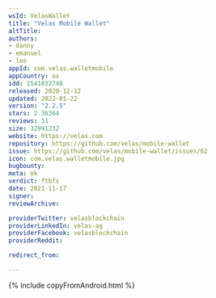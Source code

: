 ```yaml
---
wsId: VelasWallet
title: "Velas Mobile Wallet"
altTitle: 
authors:
- danny
- emanuel
- leo
appId: com.velas.walletmobile
appCountry: us
idd: 1541032748
released: 2020-12-12
updated: 2022-01-22
version: "2.2.5"
stars: 2.36364
reviews: 11
size: 32991232
website: https://velas.com
repository: https://github.com/velas/mobile-wallet
issue: https://github.com/velas/mobile-wallet/issues/62
icon: com.velas.walletmobile.jpg
bugbounty: 
meta: ok
verdict: ftbfs
date: 2021-11-17
signer: 
reviewArchive:

providerTwitter: velasblockchain
providerLinkedIn: velas-ag
providerFacebook: velasblockchain
providerReddit: 

redirect_from:

---
```


{% include copyFromAndroid.html %}
